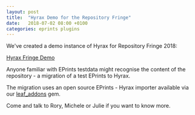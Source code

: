 ```yaml
---
layout: post
title:  "Hyrax Demo for the Repository Fringe"
date:   2018-07-02 08:00 +0100
categories: eprints plugins
---
```


We've created a demo instance of Hyrax for Repository Fringe 2018:

[Hyrax Fringe Demo](http://tinyurl.com/hyraxfringe)

Anyone familiar with EPrints testdata might recognise the content of the repository - a migration of a test EPrints to Hyrax.

The migration uses an open source EPrints - Hyrax importer available via our [leaf_addons](https://github.com/research-technologies/leaf_addons) gem.

Come and talk to Rory, Michele or Julie if you want to know more.
